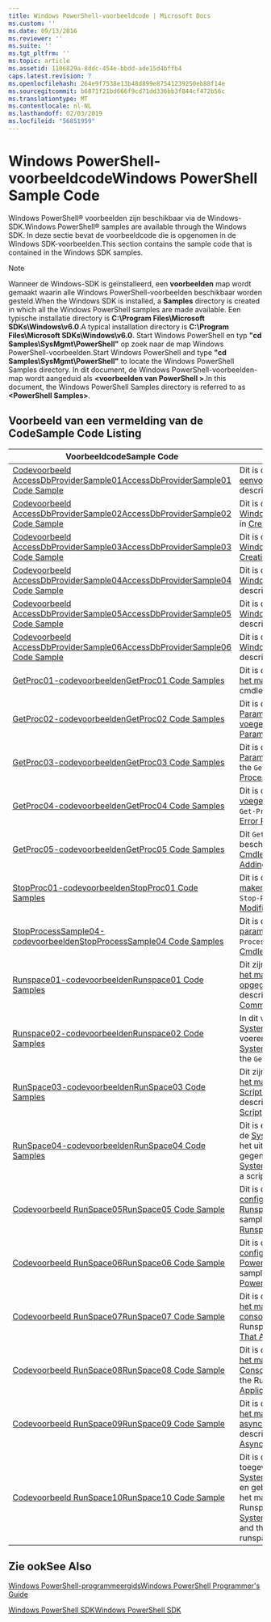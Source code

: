 ```yaml
---
title: Windows PowerShell-voorbeeldcode | Microsoft Docs
ms.custom: ''
ms.date: 09/13/2016
ms.reviewer: ''
ms.suite: ''
ms.tgt_pltfrm: ''
ms.topic: article
ms.assetid: 1106829a-8ddc-454e-bbdd-ade15d4bffb4
caps.latest.revision: 7
ms.openlocfilehash: 264e9f7538e13b48d899e87541239250eb88f14e
ms.sourcegitcommit: b6871f21bd666f9cd71dd336bb3f844cf472b56c
ms.translationtype: MT
ms.contentlocale: nl-NL
ms.lasthandoff: 02/03/2019
ms.locfileid: "56851959"
---
```

# <a name="windows-powershell-sample-code"></a><span data-ttu-id="093ce-102">Windows PowerShell-voorbeeldcode</span><span class="sxs-lookup"><span data-stu-id="093ce-102">Windows PowerShell Sample Code</span></span>

<span data-ttu-id="093ce-103">Windows PowerShell® voorbeelden zijn beschikbaar via de Windows-SDK.</span><span class="sxs-lookup"><span data-stu-id="093ce-103">Windows PowerShell® samples are available through the Windows SDK.</span></span> <span data-ttu-id="093ce-104">In deze sectie bevat de voorbeeldcode die is opgenomen in de Windows SDK-voorbeelden.</span><span class="sxs-lookup"><span data-stu-id="093ce-104">This section contains the sample code that is contained in the Windows SDK samples.</span></span>

> [!NOTE]
> <span data-ttu-id="093ce-105">Wanneer de Windows-SDK is geïnstalleerd, een **voorbeelden** map wordt gemaakt waarin alle Windows PowerShell-voorbeelden beschikbaar worden gesteld.</span><span class="sxs-lookup"><span data-stu-id="093ce-105">When the Windows SDK is installed, a **Samples** directory is created in which all the Windows PowerShell samples are made available.</span></span> <span data-ttu-id="093ce-106">Een typische installatie directory is **C:\Program Files\Microsoft SDKs\Windows\v6.0**.</span><span class="sxs-lookup"><span data-stu-id="093ce-106">A typical installation directory is **C:\Program Files\Microsoft SDKs\Windows\v6.0**.</span></span> <span data-ttu-id="093ce-107">Start Windows PowerShell en typ **"cd Samples\SysMgmt\PowerShell"** op zoek naar de map Windows PowerShell-voorbeelden.</span><span class="sxs-lookup"><span data-stu-id="093ce-107">Start Windows PowerShell and type **"cd Samples\SysMgmt\PowerShell"**  to locate the Windows PowerShell Samples directory.</span></span> <span data-ttu-id="093ce-108">In dit document, de Windows PowerShell-voorbeelden-map wordt aangeduid als  **\<voorbeelden van PowerShell >**.</span><span class="sxs-lookup"><span data-stu-id="093ce-108">In this document, the Windows PowerShell Samples directory is referred to as **\<PowerShell Samples>**.</span></span>

## <a name="sample-code-listing"></a><span data-ttu-id="093ce-109">Voorbeeld van een vermelding van de Code</span><span class="sxs-lookup"><span data-stu-id="093ce-109">Sample Code Listing</span></span>

|<span data-ttu-id="093ce-110">Voorbeeldcode</span><span class="sxs-lookup"><span data-stu-id="093ce-110">Sample Code</span></span>|<span data-ttu-id="093ce-111">Description</span><span class="sxs-lookup"><span data-stu-id="093ce-111">Description</span></span>|
|-----------------|-----------------|
|[<span data-ttu-id="093ce-112">Codevoorbeeld AccessDbProviderSample01</span><span class="sxs-lookup"><span data-stu-id="093ce-112">AccessDbProviderSample01 Code Sample</span></span>](./accessdbprovidersample01-code-sample.md)|<span data-ttu-id="093ce-113">Dit is de provider die wordt beschreven in [het maken van een eenvoudige Windows PowerShell-Provider](./creating-a-basic-windows-powershell-provider.md).</span><span class="sxs-lookup"><span data-stu-id="093ce-113">This is the provider described in [Creating a Basic Windows PowerShell Provider](./creating-a-basic-windows-powershell-provider.md).</span></span>|
|[<span data-ttu-id="093ce-114">Codevoorbeeld AccessDbProviderSample02</span><span class="sxs-lookup"><span data-stu-id="093ce-114">AccessDbProviderSample02 Code Sample</span></span>](./accessdbprovidersample02-code-sample.md)|<span data-ttu-id="093ce-115">Dit is de provider die wordt beschreven in [het maken van een Windows PowerShell station Provider](./creating-a-windows-powershell-drive-provider.md).</span><span class="sxs-lookup"><span data-stu-id="093ce-115">This is the provider described in [Creating a Windows PowerShell Drive Provider](./creating-a-windows-powershell-drive-provider.md).</span></span>|
|[<span data-ttu-id="093ce-116">Codevoorbeeld AccessDbProviderSample03</span><span class="sxs-lookup"><span data-stu-id="093ce-116">AccessDbProviderSample03 Code Sample</span></span>](./accessdbprovidersample03-code-sample.md)|<span data-ttu-id="093ce-117">Dit is de provider die wordt beschreven in [het maken van een Windows PowerShell-Provider Item](./creating-a-windows-powershell-item-provider.md).</span><span class="sxs-lookup"><span data-stu-id="093ce-117">This is the provider described in [Creating a Windows PowerShell Item Provider](./creating-a-windows-powershell-item-provider.md).</span></span>|
|[<span data-ttu-id="093ce-118">Codevoorbeeld AccessDbProviderSample04</span><span class="sxs-lookup"><span data-stu-id="093ce-118">AccessDbProviderSample04 Code Sample</span></span>](./accessdbprovidersample04-code-sample.md)|<span data-ttu-id="093ce-119">Dit is de provider die wordt beschreven in [het maken van een Windows PowerShell-Provider Container](./creating-a-windows-powershell-container-provider.md).</span><span class="sxs-lookup"><span data-stu-id="093ce-119">This is the provider described in [Creating a Windows PowerShell Container Provider](./creating-a-windows-powershell-container-provider.md).</span></span>|
|[<span data-ttu-id="093ce-120">Codevoorbeeld AccessDbProviderSample05</span><span class="sxs-lookup"><span data-stu-id="093ce-120">AccessDbProviderSample05 Code Sample</span></span>](./accessdbprovidersample05-code-sample.md)|<span data-ttu-id="093ce-121">Dit is de provider die wordt beschreven in [het maken van een Windows PowerShell-Provider navigatie](./creating-a-windows-powershell-navigation-provider.md).</span><span class="sxs-lookup"><span data-stu-id="093ce-121">This is the provider described in [Creating a Windows PowerShell Navigation Provider](./creating-a-windows-powershell-navigation-provider.md).</span></span>|
|[<span data-ttu-id="093ce-122">Codevoorbeeld AccessDbProviderSample06</span><span class="sxs-lookup"><span data-stu-id="093ce-122">AccessDbProviderSample06 Code Sample</span></span>](./accessdbprovidersample06-code-sample.md)|<span data-ttu-id="093ce-123">Dit is de provider die wordt beschreven in [het maken van een Windows PowerShell-inhoudsprovider](./creating-a-windows-powershell-content-provider.md).</span><span class="sxs-lookup"><span data-stu-id="093ce-123">This is the provider described in [Creating a Windows PowerShell Content Provider](./creating-a-windows-powershell-content-provider.md).</span></span>|
|[<span data-ttu-id="093ce-124">GetProc01-codevoorbeelden</span><span class="sxs-lookup"><span data-stu-id="093ce-124">GetProc01 Code Samples</span></span>](./getproc01-code-samples.md)|<span data-ttu-id="093ce-125">Dit is de basis `Get-Process` cmdlet-voorbeeld wordt beschreven in [het maken van uw eerste Cmdlet](../cmdlet/creating-a-cmdlet-without-parameters.md).</span><span class="sxs-lookup"><span data-stu-id="093ce-125">This is the basic `Get-Process` cmdlet sample described in [Creating Your First Cmdlet](../cmdlet/creating-a-cmdlet-without-parameters.md).</span></span>|
|[<span data-ttu-id="093ce-126">GetProc02-codevoorbeelden</span><span class="sxs-lookup"><span data-stu-id="093ce-126">GetProc02 Code Samples</span></span>](./getproc02-code-samples.md)|<span data-ttu-id="093ce-127">Dit is de `Get-Process` cmdlet-voorbeeld wordt beschreven in [Parameters die invoer van de opdrachtregel proces toe te voegen](../cmdlet/adding-parameters-that-process-command-line-input.md).</span><span class="sxs-lookup"><span data-stu-id="093ce-127">This is the `Get-Process` cmdlet sample described in [Adding Parameters that Process Command-Line Input](../cmdlet/adding-parameters-that-process-command-line-input.md).</span></span>|
|[<span data-ttu-id="093ce-128">GetProc03-codevoorbeelden</span><span class="sxs-lookup"><span data-stu-id="093ce-128">GetProc03 Code Samples</span></span>](./getproc03-code-samples.md)|<span data-ttu-id="093ce-129">Dit is de `Get-Process` cmdlet-voorbeeld wordt beschreven in [Parameters die invoer van de pijplijn proces toe te voegen](../cmdlet/adding-parameters-that-process-pipeline-input.md).</span><span class="sxs-lookup"><span data-stu-id="093ce-129">This is the `Get-Process` cmdlet sample described in [Adding Parameters that Process Pipeline Input](../cmdlet/adding-parameters-that-process-pipeline-input.md).</span></span>|
|[<span data-ttu-id="093ce-130">GetProc04-codevoorbeelden</span><span class="sxs-lookup"><span data-stu-id="093ce-130">GetProc04 Code Samples</span></span>](./getproc04-code-samples.md)|<span data-ttu-id="093ce-131">Dit is de `Get-Process` cmdlet-voorbeeld wordt beschreven in [toe te voegen Nonterminating foutrapportage aan uw Cmdlet](../cmdlet/adding-non-terminating-error-reporting-to-your-cmdlet.md).</span><span class="sxs-lookup"><span data-stu-id="093ce-131">This is the `Get-Process` cmdlet sample described in [Adding Nonterminating Error Reporting to Your Cmdlet](../cmdlet/adding-non-terminating-error-reporting-to-your-cmdlet.md).</span></span>|
|[<span data-ttu-id="093ce-132">GetProc05-codevoorbeelden</span><span class="sxs-lookup"><span data-stu-id="093ce-132">GetProc05 Code Samples</span></span>](./getproc05-code-samples.md)|<span data-ttu-id="093ce-133">Dit `Get-Process` cmdlet is vergelijkbaar met de cmdlet die wordt beschreven in [toe te voegen Nonterminating foutrapportage aan uw Cmdlet](../cmdlet/adding-non-terminating-error-reporting-to-your-cmdlet.md).</span><span class="sxs-lookup"><span data-stu-id="093ce-133">This `Get-Process` cmdlet is similar to the cmdlet described in [Adding Nonterminating Error Reporting to Your Cmdlet](../cmdlet/adding-non-terminating-error-reporting-to-your-cmdlet.md).</span></span>|
|[<span data-ttu-id="093ce-134">StopProc01-codevoorbeelden</span><span class="sxs-lookup"><span data-stu-id="093ce-134">StopProc01 Code Samples</span></span>](./stopproc01-code-samples.md)|<span data-ttu-id="093ce-135">Dit is de `Stop-Process` cmdlet-voorbeeld wordt beschreven in [maken van een Cmdlet dat Hiermee wijzigt u het systeem](../cmdlet/creating-a-cmdlet-that-modifies-the-system.md).</span><span class="sxs-lookup"><span data-stu-id="093ce-135">This is the `Stop-Process` cmdlet sample described in [Creating a Cmdlet That Modifies the System](../cmdlet/creating-a-cmdlet-that-modifies-the-system.md).</span></span>|
|[<span data-ttu-id="093ce-136">StopProcessSample04-codevoorbeelden</span><span class="sxs-lookup"><span data-stu-id="093ce-136">StopProcessSample04 Code Samples</span></span>](./stopprocesssample04-code-samples.md)|<span data-ttu-id="093ce-137">Dit is de `Stop-Process` cmdlet-voorbeeld wordt beschreven in [parametersets toe te voegen aan een Cmdlet](../cmdlet/adding-parameter-sets-to-a-cmdlet.md).</span><span class="sxs-lookup"><span data-stu-id="093ce-137">This is the `Stop-Process` cmdlet sample described in [Adding Parameter Sets to a Cmdlet](../cmdlet/adding-parameter-sets-to-a-cmdlet.md).</span></span>|
|[<span data-ttu-id="093ce-138">Runspace01-codevoorbeelden</span><span class="sxs-lookup"><span data-stu-id="093ce-138">Runspace01 Code Samples</span></span>](./runspace01-code-samples.md)|<span data-ttu-id="093ce-139">Dit zijn de codevoorbeelden voor de runspace die zijn beschreven [het maken van een Console-toepassing die wordt uitgevoerd een opgegeven opdracht](http://msdn.microsoft.com/en-us/793a6570-a072-4799-840b-172f28ce620e).</span><span class="sxs-lookup"><span data-stu-id="093ce-139">These are the code samples for the runspace described in [Creating a Console Application That Runs a Specified Command](http://msdn.microsoft.com/en-us/793a6570-a072-4799-840b-172f28ce620e).</span></span>|
|[<span data-ttu-id="093ce-140">Runspace02-codevoorbeelden</span><span class="sxs-lookup"><span data-stu-id="093ce-140">Runspace02 Code Samples</span></span>](./runspace02-code-samples.md)|<span data-ttu-id="093ce-141">In dit voorbeeld wordt de [System.Management.Automation.Runspaceinvoke](/dotnet/api/System.Management.Automation.RunspaceInvoke) klasse om uit te voeren de `Get-Process` cmdlet synchroon.</span><span class="sxs-lookup"><span data-stu-id="093ce-141">This sample uses the [System.Management.Automation.Runspaceinvoke](/dotnet/api/System.Management.Automation.RunspaceInvoke) class to execute the `Get-Process` cmdlet synchronously.</span></span>|
|[<span data-ttu-id="093ce-142">RunSpace03-codevoorbeelden</span><span class="sxs-lookup"><span data-stu-id="093ce-142">RunSpace03 Code Samples</span></span>](./runspace03-code-samples.md)|<span data-ttu-id="093ce-143">Dit zijn de codevoorbeelden voor de runspace die zijn beschreven [het maken van een Console-toepassing die wordt uitgevoerd een Script opgegeven](http://msdn.microsoft.com/en-us/a93e6006-36db-4bcc-b9da-c5bebf4ffd68).</span><span class="sxs-lookup"><span data-stu-id="093ce-143">These are the code samples for the runspace described in [Creating a Console Application That Runs a Specified Script](http://msdn.microsoft.com/en-us/a93e6006-36db-4bcc-b9da-c5bebf4ffd68).</span></span>|
|[<span data-ttu-id="093ce-144">RunSpace04-codevoorbeelden</span><span class="sxs-lookup"><span data-stu-id="093ce-144">RunSpace04 Code Samples</span></span>](./runspace04-code-samples.md)|<span data-ttu-id="093ce-145">Dit is een codevoorbeeld voor een runspace die gebruikmaakt van de [System.Management.Automation.Runspaceinvoke](/dotnet/api/System.Management.Automation.RunspaceInvoke) klasse voor het uitvoeren van een script dat wordt een afsluitende fout gegenereerd.</span><span class="sxs-lookup"><span data-stu-id="093ce-145">This is a code sample for a runspace that uses the [System.Management.Automation.Runspaceinvoke](/dotnet/api/System.Management.Automation.RunspaceInvoke) class to execute a script that generates a terminating error.</span></span>|
|[<span data-ttu-id="093ce-146">Codevoorbeeld RunSpace05</span><span class="sxs-lookup"><span data-stu-id="093ce-146">RunSpace05 Code Sample</span></span>](./runspace05-code-sample.md)|<span data-ttu-id="093ce-147">Dit is de broncode voor het voorbeeld Runspace05 beschreven in [configureren van een Runspace met behulp van RunspaceConfiguration](http://msdn.microsoft.com/en-us/42681d19-2d05-4975-befd-afb1990e79b2).</span><span class="sxs-lookup"><span data-stu-id="093ce-147">This is the source code for the Runspace05 sample described in [Configuring a Runspace Using RunspaceConfiguration](http://msdn.microsoft.com/en-us/42681d19-2d05-4975-befd-afb1990e79b2).</span></span>|
|[<span data-ttu-id="093ce-148">Codevoorbeeld RunSpace06</span><span class="sxs-lookup"><span data-stu-id="093ce-148">RunSpace06 Code Sample</span></span>](./runspace06-code-sample.md)|<span data-ttu-id="093ce-149">Dit is de broncode voor het voorbeeld Runspace06 beschreven in [configureren van een Runspace met behulp van een Windows PowerShell-Snap-in](http://msdn.microsoft.com/en-us/a7289ee8-9732-49ee-91c7-d533e9538b83).</span><span class="sxs-lookup"><span data-stu-id="093ce-149">This is the source code for the Runspace06 sample described in [Configuring a Runspace Using a Windows PowerShell Snap-in](http://msdn.microsoft.com/en-us/a7289ee8-9732-49ee-91c7-d533e9538b83).</span></span>|
|[<span data-ttu-id="093ce-150">Codevoorbeeld RunSpace07</span><span class="sxs-lookup"><span data-stu-id="093ce-150">RunSpace07 Code Sample</span></span>](./runspace07-code-sample.md)|<span data-ttu-id="093ce-151">Dit is de broncode voor het voorbeeld Runspace07 beschreven in [het maken van een toepassing die wordt toegevoegd consoleopdrachten voor een pijplijn](http://msdn.microsoft.com/en-us/01eb7808-e97b-4905-80be-9e2fa38c262e).</span><span class="sxs-lookup"><span data-stu-id="093ce-151">This is the source code for the Runspace07 sample described in [Creating a Console Application That Adds Commands to a Pipeline](http://msdn.microsoft.com/en-us/01eb7808-e97b-4905-80be-9e2fa38c262e).</span></span>|
|[<span data-ttu-id="093ce-152">Codevoorbeeld RunSpace08</span><span class="sxs-lookup"><span data-stu-id="093ce-152">RunSpace08 Code Sample</span></span>](./runspace08-code-sample.md)|<span data-ttu-id="093ce-153">Dit is de broncode voor het voorbeeld Runspace08 beschreven in [het maken van een toepassing die wordt toegevoegd Consoleparameters aan een opdracht](http://msdn.microsoft.com/en-us/848b2b46-60f1-4a86-b448-cfc7c0cccfba).</span><span class="sxs-lookup"><span data-stu-id="093ce-153">This is the source code for the Runspace08 sample described in [Creating a Console Application That Adds Parameters to a Command](http://msdn.microsoft.com/en-us/848b2b46-60f1-4a86-b448-cfc7c0cccfba).</span></span>|
|[<span data-ttu-id="093ce-154">Codevoorbeeld RunSpace09</span><span class="sxs-lookup"><span data-stu-id="093ce-154">RunSpace09 Code Sample</span></span>](./runspace09-code-sample.md)|<span data-ttu-id="093ce-155">Dit is de broncode voor het voorbeeld Runspace09 beschreven in [het maken van een Console-toepassing die roept een pijplijn asynchroon](http://msdn.microsoft.com/en-us/198c1c94-2a06-457e-93ce-c0d910618e47).</span><span class="sxs-lookup"><span data-stu-id="093ce-155">This is the source code for the Runspace09 sample described in [Creating a Console Application That Invokes a Pipeline Asynchronously](http://msdn.microsoft.com/en-us/198c1c94-2a06-457e-93ce-c0d910618e47).</span></span>|
|[<span data-ttu-id="093ce-156">Codevoorbeeld RunSpace10</span><span class="sxs-lookup"><span data-stu-id="093ce-156">RunSpace10 Code Sample</span></span>](./runspace10-code-sample.md)|<span data-ttu-id="093ce-157">Dit is de broncode voor het voorbeeld Runspace10, die wordt toegevoegd een cmdlet voor het [System.Management.Automation.Runspaces.Runspaceconfiguration](/dotnet/api/System.Management.Automation.Runspaces.RunspaceConfiguration) en gebruikt vervolgens de gewijzigde configuratie-informatie voor het maken van de runspace.</span><span class="sxs-lookup"><span data-stu-id="093ce-157">This is the source code for the Runspace10 sample, which adds a cmdlet to [System.Management.Automation.Runspaces.Runspaceconfiguration](/dotnet/api/System.Management.Automation.Runspaces.RunspaceConfiguration) and then uses the modified configuration information to create the runspace.</span></span>|

## <a name="see-also"></a><span data-ttu-id="093ce-158">Zie ook</span><span class="sxs-lookup"><span data-stu-id="093ce-158">See Also</span></span>

[<span data-ttu-id="093ce-159">Windows PowerShell-programmeergids</span><span class="sxs-lookup"><span data-stu-id="093ce-159">Windows PowerShell Programmer's Guide</span></span>](./windows-powershell-programmer-s-guide.md)

[<span data-ttu-id="093ce-160">Windows PowerShell SDK</span><span class="sxs-lookup"><span data-stu-id="093ce-160">Windows PowerShell SDK</span></span>](../windows-powershell-reference.md)